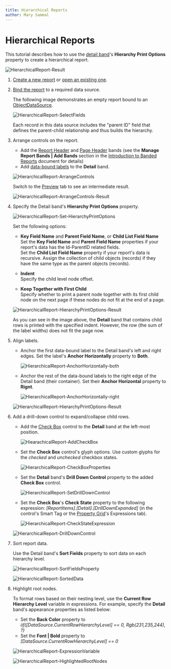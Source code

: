 ```yaml
---
title: Hierarchical Reports
author: Mary Sammal
---
```

# Hierarchical Reports

This tutorial describes how to use the [detail band](..\introduction-to-banded-reports.md)'s **Hierarchy Print Options** property to create a hierarchical report.

![HierarchicalReport-Result](../../../../images/eurd-HierarchicalReport-Result.png) 

1. [Create a new report](../add-new-reports.md) or [open an existing one](../open-reports.md).

2. [Bind the report](../bind-to-data.md) to a required data source.

    The following image demonstrates an empty report bound to an [ObjectDataSource](..\bind-to-data\bind-a-report-to-an-object-data-source.md).

    ![HierarchicalReport-SelectFields](../../../../images/eurd-HieararchicalReport-CreateReport.png)

    Each record in this data source includes the "parent ID" field that defines the parent-child relationship and thus builds the hierarchy.

3. Arrange controls on the report.

    - Add the [Report Header](..\introduction-to-banded-reports.md) and [Page Header](..\introduction-to-banded-reports.md) bands (see the **Manage Report Bands | Add Bands** section in the [Introduction to Banded Reports](..\introduction-to-banded-reports.md) document for details)
    - Add [data-bound labels](..\use-report-elements\use-basic-report-controls\label.md) to the **Detail** band.

    ![HierarchicalReport-ArrangeControls](../../../../images/eurd-win-HierarchicalReport-ArrangeControls.png)

    Switch to the [Preview](..\preview-print-and-export-reports.md) tab to see an intermediate result.

    ![HierarchicalReport-ArrangeControls-Result](../../../../images/eurd-win-HierarchicalReport-ArrangeControls-Result.png)

4. Specify the Detail band's **Hierarchy Print Options** property.

    ![HierarchicalReport-Set-HierarchyPrintOptions](../../../../images/eurd-win-HierarchicalReport-Set-HierarchyPrintOptions.png)

    Set the following options:

    - **Key Field Name** and **Parent Field Name**, or **Child List Field Name**  
    Set the **Key Field Name** and **Parent Field Name** properties if your report's data has the Id-ParentID related fields.  
    Set the **Child List Field Name** property if your report's data is recursive. Assign the collection of child objects (records) if they have the same type as the parent objects (records).
    
    - **Indent**   
    Specify the child level node offset.

    - **Keep Together with First Child**  
    Specify whether to print a parent node together with its first child node on the next page if these nodes do not fit at the end of a page.

    ![HierarchicalReport-HierarchyPrintOptions-Result](../../../../images/eurd-win-HierarchicalReport-HierarchyPrintOptions-Result.png)

    As you can see in the image above, the **Detail** band that contains child rows is printed with the specified indent. However, the row (the sum of the label widths) does not fit the page now.

5. Align labels.

    - Anchor the first data-bound label to the Detail band's left and right edges. Set the label's **Anchor Horizontally** property to **Both**.

        ![HierarchicalReport-AnchorHorizontally-both](../../../../images/eurd-win-hierarchicalreports-anchorhorizontally-both.png)

    - Anchor the rest of the data-bound labels to the right edge of the Detail band (their container). Set their **Anchor Horizontal** property to **Rignt**.    

        ![HierarchicalReport-AnchorHorizontally-right](../../../../images/eurd-win-hierarchicalreports-anchorhorizontally-right.png)

    ![HierarchicalReport-HierarchyPrintOptions-Result](../../../../images/eurs-win-HierarchicalReport-AnchoringResult.png)

6. Add a drill-down control to expand/collapse child rows.

    - Add the [Check Box](..\use-report-elements\use-basic-report-controls\check-box.md) control to the **Detail** band at the left-most position.

        ![HiearachicalReport-AddCheckBox](../../../../images/eurd-win-HiearachicalReport-AddCheckBox.png)

    - Set the **Check Box** control's glyph options. Use custom glyphs for the *checked* and *unchecked* checkbox states.

        ![HierarchicalReport-CheckBoxProperties](../../../../images/eurd-win-HierarchicalReport-CheckBoxProperties.png)

    - Set the **Detail** band's **Drill Down Control** property to the added **Check Box** control.

        ![HierarchicalReport-SetDrillDownControl](../../../../images/eurd-win-HierarchicalReport-SetDrillDownControl.png)

    - Set the **Check Box**'s **Check State** property to the following expression: *[ReportItems].[Detail].[DrillDownExpanded]* (in the control's Smart Tag or the [Property Grid](..\report-designer-tools\ui-panels\property-grid-tabbed-view.md)'s Expressions tab).

        ![HierarchicalReport-CheckStateExpression](../../../../images/eurd-win-HierarchicalReport-CheckStateExpression.png)

    ![HierarchicalReport-DrillDownControl](../../../../images/eurd-win-HierarchicalReport-DrillDownControl.png)


7. Sort report data.

    Use the Detail band's **Sort Fields** property to sort data on each hierarchy level.

    ![HierarchicalReport-SortFieldsProperty](../../../../images/eurd-win-HierarchicalReport-SortFieldsProperty.png)

    ![HierarchicalReport-SortedData](../../../../images/eurd-win-HierarchicalReport-SortedData.png)

8. Highlight root nodes.

    To format rows based on their nesting level, use the **Current Row Hierarchy Level** variable in expressions. For example, specify the **Detail** band's appearance properties as listed below:

    - Set the **Back Color** property to *iif([DataSource.CurrentRowHierarchyLevel] == 0, Rgb(231,235,244), ?)*
    - Set the **Font | Bold** property to *[DataSource.CurrentRowHierarchyLevel] == 0*

    ![HierarchicalReport-ExpressionVariable](../../../../images/eurd-win-HierarchicalReport-ExpressionVariable.png)

    ![HierarchicalReport-HighlightedRootNodes](../../../../images/eurd-win-HierarchicalReport-HighlightedRootNodes.png)

